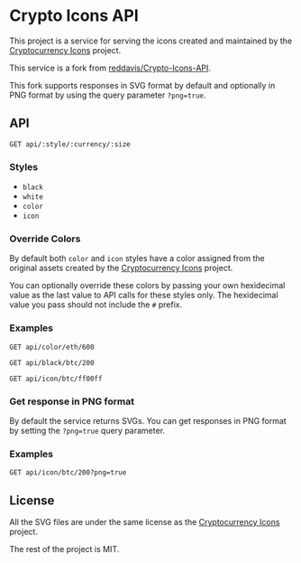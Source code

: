 # Crypto Icons API

This project is a service for serving the icons created and maintained by the
[Cryptocurrency Icons](https://github.com/atomiclabs/cryptocurrency-icons) project.

This service is a fork from [reddavis/Crypto-Icons-API](https://github.com/reddavis/Crypto-Icons-API).

This fork supports responses in SVG format by default and optionally in PNG format by using the query parameter `?png=true`.

## API

```
GET api/:style/:currency/:size
```

### Styles

- `black`
- `white`
- `color`
- `icon`

### Override Colors

By default both `color` and `icon` styles have a color assigned from the original
assets created by the
[Cryptocurrency Icons](https://github.com/atomiclabs/cryptocurrency-icons) project.

You can optionally override these colors by passing your own hexidecimal value
as the last value to API calls for these styles only. The hexidecimal value
you pass should not include the `#` prefix.

### Examples

```
GET api/color/eth/600
```

```
GET api/black/btc/200
```

```
GET api/icon/btc/ff00ff
```

### Get response in PNG format

By default the service returns SVGs. You can get responses in PNG format by setting the `?png=true` query parameter.

### Examples

```
GET api/icon/btc/200?png=true
```

## License

All the SVG files are under the same license as the [Cryptocurrency Icons](https://github.com/atomiclabs/cryptocurrency-icons) project.

The rest of the project is MIT.
